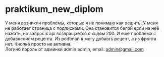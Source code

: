 # praktikum_new_diplom
У меня возникли проблемы, которые я не понимаю как решить. У меня не работает страница с подписками. Она становится белой если на неё нажать, но запрос к api возвращается с кодом 200. И ещё проблема с добавлением рецепта. Из podtman я могу добавть рецепт, а из фронта нет. Кнопка просто не активна.<br>
Логинб пароль от админки admin admin, email: admin@gmail.com

